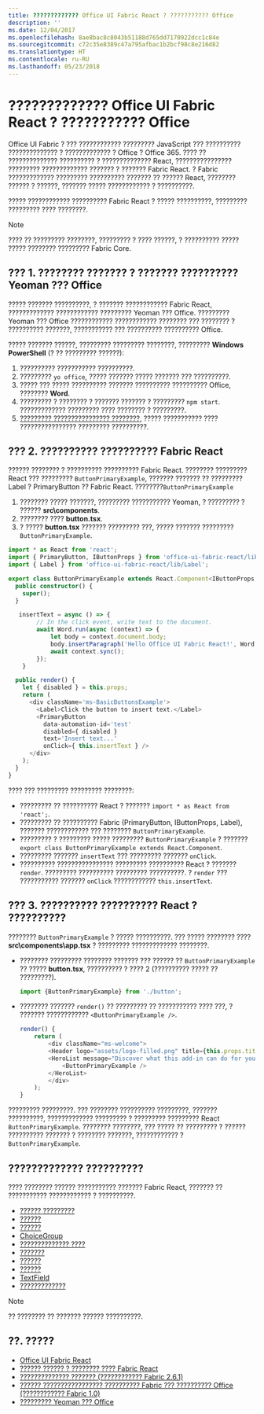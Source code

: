 ```yaml
---
title: ????????????? Office UI Fabric React ? ??????????? Office
description: ''
ms.date: 12/04/2017
ms.openlocfilehash: 8ae8bac8c8043b51188d765dd7170922dcc1c84e
ms.sourcegitcommit: c72c35e8389c47a795afbac1b2bcf98c8e216d82
ms.translationtype: HT
ms.contentlocale: ru-RU
ms.lasthandoff: 05/23/2018
---
```

# <a name="use-office-ui-fabric-react-in-office-add-ins"></a>????????????? Office UI Fabric React ? ??????????? Office

Office UI Fabric ? ??? ???????????? ????????? JavaScript ??? ?????????? ?????????????? ? ????????????? ? Office ? Office 365. ???? ?? ?????????????? ?????????? ? ?????????????? React, ???????????????? ????????? ????????????? ??????? ? ??????? Fabric React. ? Fabric ????????????? ????????? ?????????? ??????? ?? ?????? React, ???????? ?????? ? ??????, ??????? ????? ???????????? ? ??????????.

????? ???????????? ?????????? Fabric React ? ????? ??????????, ????????? ????????? ???? ????????.

> [!NOTE]
> ???? ?? ????????? ????????, ????????? ? ???? ??????, ? ?????????? ????? ????? ???????? ????????? Fabric Core.

## <a name="step-1---create-your-project-with-the-yeoman-generator-for-office"></a>??? 1. ???????? ??????? ? ??????? ?????????? Yeoman ??? Office

????? ??????? ??????????, ? ??????? ???????????? Fabric React, ????????????? ???????????? ????????? Yeoman ??? Office. ????????? Yeoman ??? Office ???????????? ???????????? ???????? ??? ???????? ? ?????????? ???????, ??????????? ??? ?????????? ?????????? Office.

????? ??????? ??????, ????????? ????????? ????????, ????????? **Windows PowerShell** (? ?? ????????? ??????):

1. ?????????? ??????????? ??????????.
2. ????????? `yo office`, ????? ??????? ????? ??????? ??? ??????????.
3. ????? ??? ????? ?????????? ??????? ?????????? ?????????? Office, ???????? **Word**.
4. ????????? ? ???????? ? ??????? ??????? ? ????????? `npm start`. ????????????? ????????? ???? ???????? ? ?????????.
5. [????????? ???????????????? ????????](..\testing\test-debug-office-add-ins.md), ????? ??????????? ???? ???????????????? ????????? ??????????.

## <a name="step-2---add-a-fabric-react-component"></a>??? 2. ?????????? ?????????? Fabric React

?????? ???????? ? ?????????? ?????????? Fabric React. ???????? ????????? React ??? ????????? `ButtonPrimaryExample`, ??????? ??????? ?? ????????? Label ? PrimaryButton ?? Fabric React. ????????`ButtonPrimaryExample`

1. ???????? ????? ???????, ????????? ??????????? Yeoman, ? ????????? ? ?????? **src\components**.
2. ???????? ???? **button.tsx**.
3. ? ????? **button.tsx** ??????? ????????? ???, ????? ??????? ????????? `ButtonPrimaryExample`.

```typescript
import * as React from 'react';
import { PrimaryButton, IButtonProps } from 'office-ui-fabric-react/lib/Button';
import { Label } from 'office-ui-fabric-react/lib/Label';

export class ButtonPrimaryExample extends React.Component<IButtonProps, {}> {
  public constructor() {
    super();
  }

   insertText = async () => {
        // In the click event, write text to the document.
        await Word.run(async (context) => {
            let body = context.document.body;
            body.insertParagraph('Hello Office UI Fabric React!', Word.InsertLocation.end);
            await context.sync();
        });
    }

  public render() {
    let { disabled } = this.props;
    return (
      <div className='ms-BasicButtonsExample'>
        <Label>Click the button to insert text.</Label>
        <PrimaryButton
          data-automation-id='test'
          disabled={ disabled }
          text='Insert text...'
          onClick={ this.insertText } />
      </div>
    );
  }
}
```

???? ??? ????????? ????????? ????????:

- ????????? ?? ?????????? React ? ??????? `import * as React from 'react';`.
- ????????? ?? ?????????? Fabric (PrimaryButton, IButtonProps, Label), ??????? ???????????? ??? ???????? `ButtonPrimaryExample`.
- ????????? ? ????????? ????? ????????? `ButtonPrimaryExample` ? ??????? `export class ButtonPrimaryExample extends React.Component`.
- ????????? ??????? `insertText` ??? ????????? ??????? `onClick`.
- ?????????? ???????????????? ????????? ?????????? React ? ??????? `render`. ????????? ?????????? ????????? ??????????. ? `render` ??? ??????????? ??????? `onClick` ???????????? `this.insertText`.

## <a name="step-3---add-the-react-component-to-your-add-in"></a>??? 3. ?????????? ?????????? React ? ??????????

???????? `ButtonPrimaryExample` ? ????? ??????????. ??? ????? ???????? ???? **src\components\app.tsx** ? ????????? ????????????? ????????.

- ???????? ????????? ???????? ??????? ??? ?????? ?? `ButtonPrimaryExample` ?? ????? **button.tsx**, ?????????? ? ???? 2 (?????????? ????? ?? ?????????).

  ```typescript
  import {ButtonPrimaryExample} from './button';
  ```

- ???????? ??????? `render()` ?? ????????? ?? ??????????? ???? ???, ? ??????? ???????????? `<ButtonPrimaryExample />`.

  ```typescript
  render() {
      return (
          <div className="ms-welcome">
          <Header logo="assets/logo-filled.png" title={this.props.title} message="Welcome" />
          <HeroList message="Discover what this add-in can do for you today!" items={this.state.listItems} >
              <ButtonPrimaryExample />
          </HeroList>
          </div>
      );
  }
  ```

????????? ?????????. ??? ???????? ?????????? ?????????, ??????? ??????????, ????????????? ????????? ? ????????? ????????? React `ButtonPrimaryExample`. ???????? ????????, ??? ????? ?? ????????? ? ?????? ?????????? ??????? ? ???????? ???????, ???????????? ? `ButtonPrimaryExample`.

## <a name="recommended-components"></a>????????????? ??????????

???? ???????? ?????? ??????????? ??????? Fabric React, ??????? ?? ??????????? ???????????? ? ??????????.

- [?????? ?????????](breadcrumb.md)
- [??????](button.md)
- [??????](checkbox.md)
- [ChoiceGroup](choicegroup.md)
- [?????????????? ????](dropdown.md)
- [???????](label.md)
- [??????](list.md)
- [??????](pivot.md)
- [TextField](textfield.md)
- [?????????????](toggle.md)

> [!NOTE]
> ?? ???????? ?? ??????? ?????? ??????????.

## <a name="see-also"></a>??. ?????

- [Office UI Fabric React](https://dev.office.com/fabric#/)
- [?????? ?????? ? ???????? ???? Fabric React](https://github.com/OfficeDev/Word-Add-in-GettingStartedFabricReact)
- [?????????????? ??????? (???????????? Fabric 2.6.1)](https://github.com/OfficeDev/Office-Add-in-UX-Design-Patterns-Code)
- [?????? ????????????????? ?????????? Fabric ??? ?????????? Office (???????????? Fabric 1.0)](https://github.com/OfficeDev/Office-Add-in-Fabric-UI-Sample)
- [????????? Yeoman ??? Office](https://github.com/OfficeDev/generator-office)
